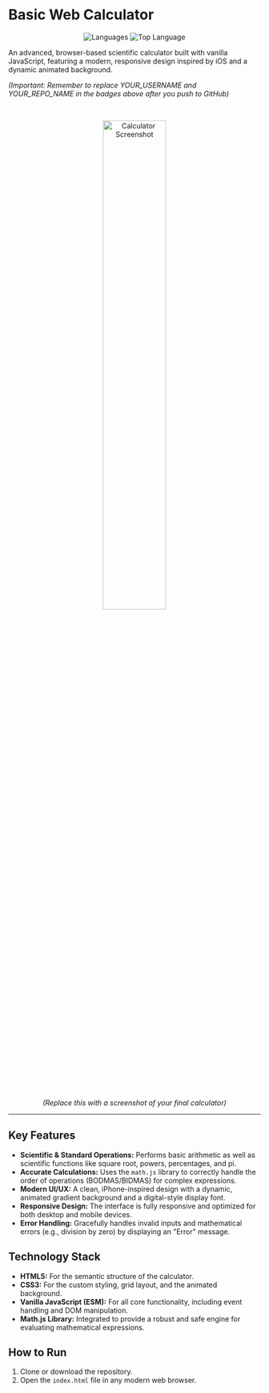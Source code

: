 # Basic Web Calculator

<p align="center">
  <img alt="Languages" src="https://img.shields.io/github/languages/count/YOUR_USERNAME/YOUR_REPO_NAME?style=for-the-badge&color=orange">
  <img alt="Top Language" src="https://img.shields.io/github/languages/top/YOUR_USERNAME/YOUR_REPO_NAME?style=for-the-badge&color=orange">
</p>

An advanced, browser-based scientific calculator built with vanilla JavaScript, featuring a modern, responsive design inspired by iOS and a dynamic animated background.

*(Important: Remember to replace YOUR_USERNAME and YOUR_REPO_NAME in the badges above after you push to GitHub)*

<br>

<p align="center">
  <img src="https-your-screenshot-url.png" alt="Calculator Screenshot" width="50%">
  <br>
  <em>(Replace this with a screenshot of your final calculator)</em>
</p>

---

## Key Features

-   **Scientific & Standard Operations:** Performs basic arithmetic as well as scientific functions like square root, powers, percentages, and pi.
-   **Accurate Calculations:** Uses the `math.js` library to correctly handle the order of operations (BODMAS/BIDMAS) for complex expressions.
-   **Modern UI/UX:** A clean, iPhone-inspired design with a dynamic, animated gradient background and a digital-style display font.
-   **Responsive Design:** The interface is fully responsive and optimized for both desktop and mobile devices.
-   **Error Handling:** Gracefully handles invalid inputs and mathematical errors (e.g., division by zero) by displaying an "Error" message.

## Technology Stack

-   **HTML5:** For the semantic structure of the calculator.
-   **CSS3:** For the custom styling, grid layout, and the animated background.
-   **Vanilla JavaScript (ESM):** For all core functionality, including event handling and DOM manipulation.
-   **Math.js Library:** Integrated to provide a robust and safe engine for evaluating mathematical expressions.

## How to Run

1.  Clone or download the repository.
2.  Open the `index.html` file in any modern web browser.